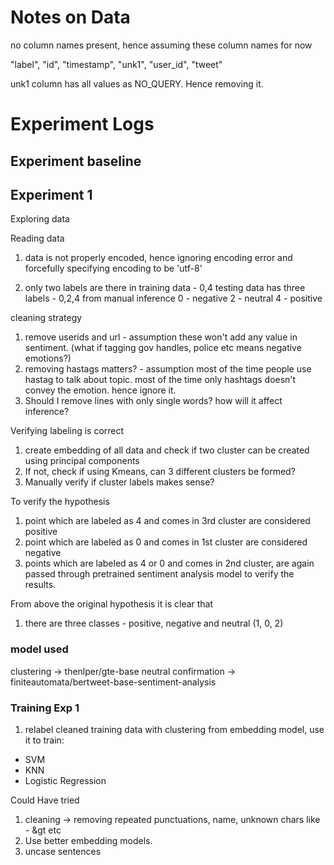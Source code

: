 # Notes on Data
no column names present, hence assuming these column names for now

"label", "id", "timestamp", "unk1", "user_id", "tweet"


unk1 column has all values as NO_QUERY. Hence removing it.


# Experiment Logs
## Experiment baseline


## Experiment 1
Exploring data

Reading data
1. data is not properly encoded, hence ignoring encoding error and forcefully specifying encoding to be 'utf-8'

2. only two labels are there in training data - 0,4
testing data has three labels - 0,2,4
from manual inference
0 - negative
2 - neutral
4 - positive


cleaning strategy
1. remove userids and url - assumption these won't add any value in sentiment. (what if tagging gov handles, police etc means negative emotions?)
2. removing hastags matters? - assumption most of the time people use hastag to talk about topic. most of the time only hashtags doesn't convey the emotion. hence ignore it. 
3. Should I remove lines with only single words? how will it affect inference?


Verifying labeling is correct
1. create embedding of all data and check if two cluster can be created using principal components
2. If not, check if using Kmeans, can 3 different clusters be formed?
3. Manually verify if cluster labels makes sense?


To verify the hypothesis
1. point which are labeled as 4 and comes in 3rd cluster are considered positive
2. point which are labeled as 0 and comes in 1st cluster are considered negative 
3. points which are labeled as 4 or 0 and comes in 2nd cluster, are again passed through pretrained sentiment analysis model to verify the results.

From above the original hypothesis it is clear that
1. there are three classes - positive, negative and neutral (1, 0, 2)


### model used
clustering -> thenlper/gte-base
neutral confirmation -> finiteautomata/bertweet-base-sentiment-analysis


### Training Exp 1
1. relabel cleaned training data with clustering from embedding model, use it to train:
 - SVM
 - KNN
 - Logistic Regression


 Could Have tried
 1. cleaning -> removing repeated punctuations, name, unknown chars like - &gt etc
 2. Use better embedding models. 
 3. uncase sentences
 

